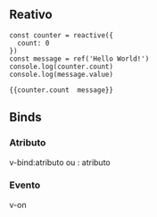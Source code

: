 ## Reativo

```vue
const counter = reactive({
  count: 0
})
const message = ref('Hello World!')
console.log(counter.count)
console.log(message.value)

{{counter.count  message}}
```
## Binds

### Atributo
v-bind:atributo ou : atributo

### Evento

v-on
